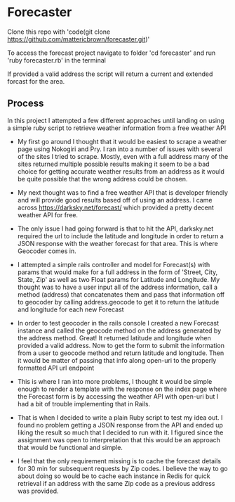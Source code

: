 # Forecaster

Clone this repo with 'code(git clone https://github.com/mattericbrown/forecaster.git)'

To access the forecast project navigate to folder 'cd forecaster' and run 'ruby forecaster.rb' in the terminal

If provided a valid address the script will return a current and extended forcast for the area.

## Process

In this project I attempted a few different approaches until landing on using a simple ruby script to retrieve weather information from a free weather API

* My first go around I thought that it would be easiest to scrape a weather page using Nokogiri and Pry. I ran into a number of issues with several of the sites I tried to scrape. Mostly, even with a full address many of the sites returned multiple possible results making it seem to be a bad choice for getting accurate weather results from an address as it would be quite possible that the wrong address could be chosen.

* My next thought was to find a free weather API that is developer friendly and will provide good results based off of using an address. I came across https://darksky.net/forecast/ which provided a pretty decent weather API for free.

* The only issue I had going forward is that to hit the API, darksky.net required the url to include the latitude and longitude in order to return a JSON response with the weather forecast for that area. This is where Geocoder comes in.

* I attempted a simple rails controller and model for Forecast(s) with params that would make for a full address in the form of 'Street, City, State, Zip' as well as two Float params for Latitude and Longitude. My thought was to have a user input all of the address information, call a method (address) that concatenates them and pass that information off to geocoder by calling address.geocode to get it to return the latitude and longitude for each new Forecast

* In order to test geocoder in the rails console I created a new Forecast instance and called the geocode method on the address generated by the address method. Great! It returned latitude and longitude when provided a valid address. Now to get the form to submit the information from a user to geocode method and return latitude and longitude. Then it would be matter of passing that info along open-uri to the properly formatted API url endpoint

* This is where I ran into more problems, I thought it would be simple enough to render a template with the response on the index page where the Forecast form is by accessing the weather API with open-uri but I had a bit of trouble implementing that in Rails.

* That is when I decided to write a plain Ruby script to test my idea out. I found no problem getting a JSON response from the API and ended up liking the result so much that I decided to run with it. I figured since the assignment was open to interpretation that this would be an approach that would be functional and simple.

* I feel that the only requirement missing is to cache the forecast details for 30 min for subsequent requests by Zip codes. I believe the way to go about doing so would be to cache each instance in Redis for quick retrieval if an address with the same Zip code as a previous address was provided.
